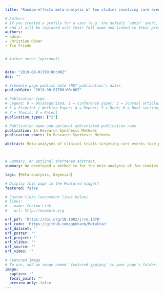 ```yaml
---
title: "Random-effects meta-analysis of few studies involving rare events"

# Authors
# If you created a profile for a user (e.g. the default `admin` user), write the username (folder name) here 
# and it will be replaced with their full name and linked to their profile.
authors:
- admin
- Christian Röver
- Tim Friede 


# Author notes (optional)


date: "2019-08-01T00:00:00Z"
doi: ""

# Schedule page publish date (NOT publication's date).
publishDate: "2019-08-01T00:00:00Z"

# Publication type.
# Legend: 0 = Uncategorized; 1 = Conference paper; 2 = Journal article;
# 3 = Preprint / Working Paper; 4 = Report; 5 = Book; 6 = Book section;
# 7 = Thesis; 8 = Patent
publication_types: ["2"]

# Publication name and optional abbreviated publication name.
publication: In Research Synthesis Methods
publication_short: In Research Synthesis Methods

abstract: Meta-analyses of clinical trials targeting rare events face particular challenges when the data lack adequate numbers of events for all treatment arms. Especially when the number of studies is low, standard random-effects meta-analysis methods can lead to serious distortions because of such data sparsity. To overcome this, we suggest the use of weakly informative priors (WIP) for the treatment effect parameter of a Bayesian meta-analysis model, which may also be seen as a form of penalization. As a data model, we use a binomial-normal hierarchical model (BNHM) which does not require continuity corrections in case of zero counts in one or both arms. We suggest a normal prior for the log-odds ratio with mean 0 and standard deviation 2.82, which is motivated (1) as a symmetric prior centred around unity and constraining the odds ratio within a range from 1/250 to 250 with 95\% probability, and (2) as consistent with empirically observed effect estimates from a set of 37\,773 meta-analyses from the Cochrane Database of Systematic Reviews. In a simulation study with rare events and few studies, our BNHM with a WIP outperformed a Bayesian method without a WIP and a maximum likelihood estimator in terms of smaller bias and shorter interval estimates with similar coverage. Furthermore, the methods are illustrated by a systematic review in immunosuppression of rare safety events following paediatric transplantation. 



# Summary. An optional shortened abstract.
summary: We developed a method to for the meta-analysis of few studies involving rare events.

tags: [Meta-analysis, Bayesian]

# Display this page in the Featured widget?
featured: false 

# Custom links (uncomment lines below)
# links:
# - name: Custom Link
#   url: http://example.org

url_pdf: 'https://doi.org/10.1002/jrsm.1370'
url_code: 'https://github.com/gunhanb/MetaStan'
url_dataset: ''
url_poster: ''
url_project: ''
url_slides: ''
url_source: ''
url_video: ''

# Featured image
# To use, add an image named `featured.jpg/png` to your page's folder. 
image:
  caption: ''
  focal_point: ""
  preview_only: false
---
```




